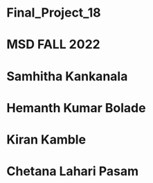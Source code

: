 # Final_Project_18
# MSD FALL 2022
# Samhitha Kankanala
# Hemanth Kumar Bolade
# Kiran Kamble
# Chetana Lahari Pasam
